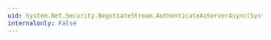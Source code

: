 ```yaml
---
uid: System.Net.Security.NegotiateStream.AuthenticateAsServerAsync(System.Security.Authentication.ExtendedProtection.ExtendedProtectionPolicy)
internalonly: False
---
```

